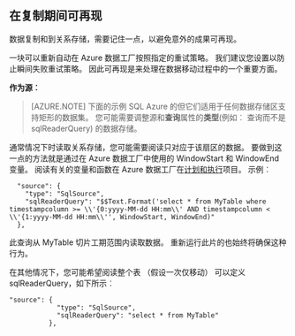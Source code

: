 ## <a name="repeatability-during-copy"></a>在复制期间可再现

数据复制和到关系存储，需要记住一点，以避免意外的成果可再现。 

一块可以重新自动在 Azure 数据工厂按照指定的重试策略。 我们建议您设置以防止瞬间失败重试策略。 因此可再现是来处理在数据移动过程中的一个重要方面。 

**作为源︰**

> [AZURE.NOTE] 下面的示例 SQL Azure 的但它们适用于任何数据存储区支持矩形的数据集。 您可能需要调整源和**查询**属性的**类型**(例如︰ 查询而不是 sqlReaderQuery) 的数据存储。   

通常情况下时读取关系存储，您可能需要阅读只对应于该扇区的数据。 要做到这一点的方法就是通过在 Azure 数据工厂中使用的 WindowStart 和 WindowEnd 变量。 阅读有关的变量和函数在 Azure 数据工厂在[计划和执行](../articles/data-factory/data-factory-scheduling-and-execution.md)项目。 示例︰ 
    
      "source": {
        "type": "SqlSource",
        "sqlReaderQuery": "$$Text.Format('select * from MyTable where timestampcolumn >= \\'{0:yyyy-MM-dd HH:mm\\' AND timestampcolumn < \\'{1:yyyy-MM-dd HH:mm\\'', WindowStart, WindowEnd)"
      },

此查询从 MyTable 切片工期范围内读取数据。 重新运行此片的也始终将确保这种行为。 

在其他情况下，您可能希望阅读整个表 （假设一次仅移动） 可以定义 sqlReaderQuery，如下所示︰

    
    "source": {
                "type": "SqlSource",
                "sqlReaderQuery": "select * from MyTable"
              },
    
